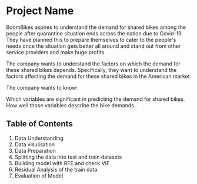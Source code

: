 # Project Name
BoomBikes aspires to understand the demand for shared bikes among the people after quarantine situation ends across the nation due to Covid-19. They have planned this to prepare themselves to cater to the people's needs once the situation gets better all around and stand out from other service providers and make huge profits.

The company wants to understand the factors on which the demand for these shared bikes depends. Specifically, they want to understand the factors affecting the demand for these shared bikes in the American market.

The company wants to know:

Which variables are significant in predicting the demand for shared bikes. How well those variables describe the bike demands .


## Table of Contents
1. Data Understanding
2. Data visulisation
3. Data Preparation
4. Splitting the data into test and train datasets
5. Building model with RFE and check VIF
6. Residual Analysis of the train data
7. Evaluation of Model